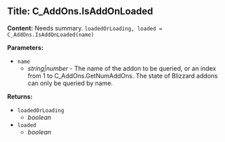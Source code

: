 ## Title: C_AddOns.IsAddOnLoaded

**Content:**
Needs summary.
`loadedOrLoading, loaded = C_AddOns.IsAddOnLoaded(name)`

**Parameters:**
- `name`
  - *string|number* - The name of the addon to be queried, or an index from 1 to C_AddOns.GetNumAddOns. The state of Blizzard addons can only be queried by name.

**Returns:**
- `loadedOrLoading`
  - *boolean*
- `loaded`
  - *boolean*